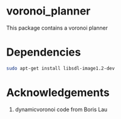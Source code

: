 # voronoi_planner
This package contains a voronoi planner

# Dependencies
```bash
sudo apt-get install libsdl-image1.2-dev 
```
# Acknowledgements
1. dynamicvoronoi code from Boris Lau